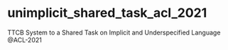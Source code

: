 # unimplicit_shared_task_acl_2021
TTCB System to a Shared Task on Implicit and Underspecified Language @ACL-2021

